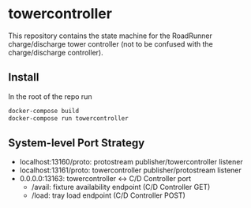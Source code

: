 # towercontroller

This repository contains the state machine for the RoadRunner charge/discharge
tower controller (not to be confused with the charge/discharge controller).

## Install

In the root of the repo run

```bash
docker-compose build
docker-compose run towercontroller
```

## System-level Port Strategy

- localhost:13160/proto: protostream publisher/towercontroller listener
- localhost:13161/proto: towercontroller publisher/protostream listener
- 0.0.0.0:13163: towercontroller <-> C/D Controller port
  - /avail: fixture availability endpoint (C/D Controller GET)
  - /load:  tray load endpoint (C/D Controller POST)